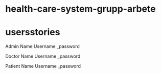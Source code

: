 # health-care-system-grupp-arbete 

 # usersstories

 Admin 
    Name
    Username
    _password

 Doctor
    Name
    Username
    _password


 Patient
    Name
    Username
    _password

